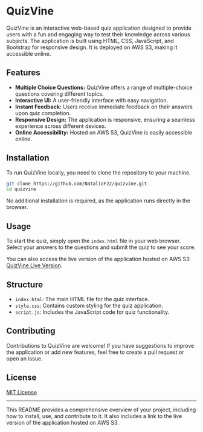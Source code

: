 # QuizVine

QuizVine is an interactive web-based quiz application designed to provide users with a fun and engaging way to test their knowledge across various subjects. The application is built using HTML, CSS, JavaScript, and Bootstrap for responsive design. It is deployed on AWS S3, making it accessible online.

## Features

- **Multiple Choice Questions:** QuizVine offers a range of multiple-choice questions covering different topics.
- **Interactive UI:** A user-friendly interface with easy navigation.
- **Instant Feedback:** Users receive immediate feedback on their answers upon quiz completion.
- **Responsive Design:** The application is responsive, ensuring a seamless experience across different devices.
- **Online Accessibility:** Hosted on AWS S3, QuizVine is easily accessible online.

## Installation

To run QuizVine locally, you need to clone the repository to your machine.

```bash
git clone https://github.com/NatalioF22/quizvine.git
cd quizvine
```

No additional installation is required, as the application runs directly in the browser.

## Usage

To start the quiz, simply open the `index.html` file in your web browser. Select your answers to the questions and submit the quiz to see your score.

You can also access the live version of the application hosted on AWS S3: [QuizVine Live Version](https://quizvine.s3.amazonaws.com/index.html).

## Structure

- `index.html`: The main HTML file for the quiz interface.
- `style.css`: Contains custom styling for the quiz application.
- `script.js`: Includes the JavaScript code for quiz functionality.

## Contributing

Contributions to QuizVine are welcome! If you have suggestions to improve the application or add new features, feel free to create a pull request or open an issue.

## License

[MIT License](LICENSE.txt)

---

This README provides a comprehensive overview of your project, including how to install, use, and contribute to it. It also includes a link to the live version of the application hosted on AWS S3.